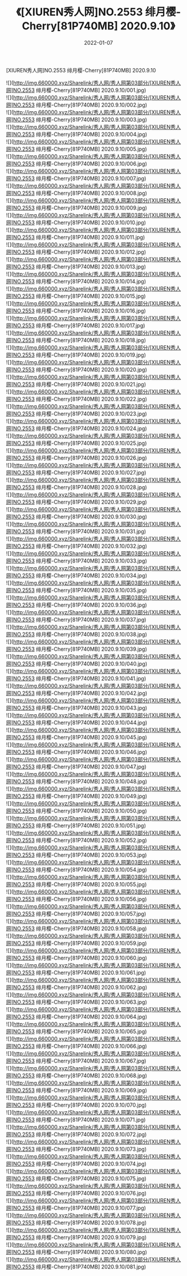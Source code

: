 ﻿---
layout: post
title:  《[XIUREN秀人网]NO.2553 绯月樱-Cherry[81P740MB] 2020.9.10》
date:   2022-01-07
img: http://img.660000.xyz/Sharelink/秀人网/秀人网第03部分/[XIUREN秀人网]NO.2553 绯月樱-Cherry[81P740MB] 2020.9.10/000.jpg
categories: [美女, 清纯, 唯美]
---

[XIUREN秀人网]NO.2553 绯月樱-Cherry[81P740MB] 2020.9.10

 ![](http://img.660000.xyz/Sharelink/秀人网/秀人网第03部分/[XIUREN秀人网]NO.2553 绯月樱-Cherry[81P740MB] 2020.9.10/001.jpg) <br>![](http://img.660000.xyz/Sharelink/秀人网/秀人网第03部分/[XIUREN秀人网]NO.2553 绯月樱-Cherry[81P740MB] 2020.9.10/002.jpg) <br>![](http://img.660000.xyz/Sharelink/秀人网/秀人网第03部分/[XIUREN秀人网]NO.2553 绯月樱-Cherry[81P740MB] 2020.9.10/003.jpg) <br>![](http://img.660000.xyz/Sharelink/秀人网/秀人网第03部分/[XIUREN秀人网]NO.2553 绯月樱-Cherry[81P740MB] 2020.9.10/004.jpg) <br>![](http://img.660000.xyz/Sharelink/秀人网/秀人网第03部分/[XIUREN秀人网]NO.2553 绯月樱-Cherry[81P740MB] 2020.9.10/005.jpg) <br>![](http://img.660000.xyz/Sharelink/秀人网/秀人网第03部分/[XIUREN秀人网]NO.2553 绯月樱-Cherry[81P740MB] 2020.9.10/006.jpg) <br>![](http://img.660000.xyz/Sharelink/秀人网/秀人网第03部分/[XIUREN秀人网]NO.2553 绯月樱-Cherry[81P740MB] 2020.9.10/007.jpg) <br>![](http://img.660000.xyz/Sharelink/秀人网/秀人网第03部分/[XIUREN秀人网]NO.2553 绯月樱-Cherry[81P740MB] 2020.9.10/008.jpg) <br>![](http://img.660000.xyz/Sharelink/秀人网/秀人网第03部分/[XIUREN秀人网]NO.2553 绯月樱-Cherry[81P740MB] 2020.9.10/009.jpg) <br>![](http://img.660000.xyz/Sharelink/秀人网/秀人网第03部分/[XIUREN秀人网]NO.2553 绯月樱-Cherry[81P740MB] 2020.9.10/010.jpg) <br>![](http://img.660000.xyz/Sharelink/秀人网/秀人网第03部分/[XIUREN秀人网]NO.2553 绯月樱-Cherry[81P740MB] 2020.9.10/011.jpg) <br>![](http://img.660000.xyz/Sharelink/秀人网/秀人网第03部分/[XIUREN秀人网]NO.2553 绯月樱-Cherry[81P740MB] 2020.9.10/012.jpg) <br>![](http://img.660000.xyz/Sharelink/秀人网/秀人网第03部分/[XIUREN秀人网]NO.2553 绯月樱-Cherry[81P740MB] 2020.9.10/013.jpg) <br>![](http://img.660000.xyz/Sharelink/秀人网/秀人网第03部分/[XIUREN秀人网]NO.2553 绯月樱-Cherry[81P740MB] 2020.9.10/014.jpg) <br>![](http://img.660000.xyz/Sharelink/秀人网/秀人网第03部分/[XIUREN秀人网]NO.2553 绯月樱-Cherry[81P740MB] 2020.9.10/015.jpg) <br>![](http://img.660000.xyz/Sharelink/秀人网/秀人网第03部分/[XIUREN秀人网]NO.2553 绯月樱-Cherry[81P740MB] 2020.9.10/016.jpg) <br>![](http://img.660000.xyz/Sharelink/秀人网/秀人网第03部分/[XIUREN秀人网]NO.2553 绯月樱-Cherry[81P740MB] 2020.9.10/017.jpg) <br>![](http://img.660000.xyz/Sharelink/秀人网/秀人网第03部分/[XIUREN秀人网]NO.2553 绯月樱-Cherry[81P740MB] 2020.9.10/018.jpg) <br>![](http://img.660000.xyz/Sharelink/秀人网/秀人网第03部分/[XIUREN秀人网]NO.2553 绯月樱-Cherry[81P740MB] 2020.9.10/019.jpg) <br>![](http://img.660000.xyz/Sharelink/秀人网/秀人网第03部分/[XIUREN秀人网]NO.2553 绯月樱-Cherry[81P740MB] 2020.9.10/020.jpg) <br>![](http://img.660000.xyz/Sharelink/秀人网/秀人网第03部分/[XIUREN秀人网]NO.2553 绯月樱-Cherry[81P740MB] 2020.9.10/021.jpg) <br>![](http://img.660000.xyz/Sharelink/秀人网/秀人网第03部分/[XIUREN秀人网]NO.2553 绯月樱-Cherry[81P740MB] 2020.9.10/022.jpg) <br>![](http://img.660000.xyz/Sharelink/秀人网/秀人网第03部分/[XIUREN秀人网]NO.2553 绯月樱-Cherry[81P740MB] 2020.9.10/023.jpg) <br>![](http://img.660000.xyz/Sharelink/秀人网/秀人网第03部分/[XIUREN秀人网]NO.2553 绯月樱-Cherry[81P740MB] 2020.9.10/024.jpg) <br>![](http://img.660000.xyz/Sharelink/秀人网/秀人网第03部分/[XIUREN秀人网]NO.2553 绯月樱-Cherry[81P740MB] 2020.9.10/025.jpg) <br>![](http://img.660000.xyz/Sharelink/秀人网/秀人网第03部分/[XIUREN秀人网]NO.2553 绯月樱-Cherry[81P740MB] 2020.9.10/026.jpg) <br>![](http://img.660000.xyz/Sharelink/秀人网/秀人网第03部分/[XIUREN秀人网]NO.2553 绯月樱-Cherry[81P740MB] 2020.9.10/027.jpg) <br>![](http://img.660000.xyz/Sharelink/秀人网/秀人网第03部分/[XIUREN秀人网]NO.2553 绯月樱-Cherry[81P740MB] 2020.9.10/028.jpg) <br>![](http://img.660000.xyz/Sharelink/秀人网/秀人网第03部分/[XIUREN秀人网]NO.2553 绯月樱-Cherry[81P740MB] 2020.9.10/029.jpg) <br>![](http://img.660000.xyz/Sharelink/秀人网/秀人网第03部分/[XIUREN秀人网]NO.2553 绯月樱-Cherry[81P740MB] 2020.9.10/030.jpg) <br>![](http://img.660000.xyz/Sharelink/秀人网/秀人网第03部分/[XIUREN秀人网]NO.2553 绯月樱-Cherry[81P740MB] 2020.9.10/031.jpg) <br>![](http://img.660000.xyz/Sharelink/秀人网/秀人网第03部分/[XIUREN秀人网]NO.2553 绯月樱-Cherry[81P740MB] 2020.9.10/032.jpg) <br>![](http://img.660000.xyz/Sharelink/秀人网/秀人网第03部分/[XIUREN秀人网]NO.2553 绯月樱-Cherry[81P740MB] 2020.9.10/033.jpg) <br>![](http://img.660000.xyz/Sharelink/秀人网/秀人网第03部分/[XIUREN秀人网]NO.2553 绯月樱-Cherry[81P740MB] 2020.9.10/034.jpg) <br>![](http://img.660000.xyz/Sharelink/秀人网/秀人网第03部分/[XIUREN秀人网]NO.2553 绯月樱-Cherry[81P740MB] 2020.9.10/035.jpg) <br>![](http://img.660000.xyz/Sharelink/秀人网/秀人网第03部分/[XIUREN秀人网]NO.2553 绯月樱-Cherry[81P740MB] 2020.9.10/036.jpg) <br>![](http://img.660000.xyz/Sharelink/秀人网/秀人网第03部分/[XIUREN秀人网]NO.2553 绯月樱-Cherry[81P740MB] 2020.9.10/037.jpg) <br>![](http://img.660000.xyz/Sharelink/秀人网/秀人网第03部分/[XIUREN秀人网]NO.2553 绯月樱-Cherry[81P740MB] 2020.9.10/038.jpg) <br>![](http://img.660000.xyz/Sharelink/秀人网/秀人网第03部分/[XIUREN秀人网]NO.2553 绯月樱-Cherry[81P740MB] 2020.9.10/039.jpg) <br>![](http://img.660000.xyz/Sharelink/秀人网/秀人网第03部分/[XIUREN秀人网]NO.2553 绯月樱-Cherry[81P740MB] 2020.9.10/040.jpg) <br>![](http://img.660000.xyz/Sharelink/秀人网/秀人网第03部分/[XIUREN秀人网]NO.2553 绯月樱-Cherry[81P740MB] 2020.9.10/041.jpg) <br>![](http://img.660000.xyz/Sharelink/秀人网/秀人网第03部分/[XIUREN秀人网]NO.2553 绯月樱-Cherry[81P740MB] 2020.9.10/042.jpg) <br>![](http://img.660000.xyz/Sharelink/秀人网/秀人网第03部分/[XIUREN秀人网]NO.2553 绯月樱-Cherry[81P740MB] 2020.9.10/043.jpg) <br>![](http://img.660000.xyz/Sharelink/秀人网/秀人网第03部分/[XIUREN秀人网]NO.2553 绯月樱-Cherry[81P740MB] 2020.9.10/044.jpg) <br>![](http://img.660000.xyz/Sharelink/秀人网/秀人网第03部分/[XIUREN秀人网]NO.2553 绯月樱-Cherry[81P740MB] 2020.9.10/045.jpg) <br>![](http://img.660000.xyz/Sharelink/秀人网/秀人网第03部分/[XIUREN秀人网]NO.2553 绯月樱-Cherry[81P740MB] 2020.9.10/046.jpg) <br>![](http://img.660000.xyz/Sharelink/秀人网/秀人网第03部分/[XIUREN秀人网]NO.2553 绯月樱-Cherry[81P740MB] 2020.9.10/047.jpg) <br>![](http://img.660000.xyz/Sharelink/秀人网/秀人网第03部分/[XIUREN秀人网]NO.2553 绯月樱-Cherry[81P740MB] 2020.9.10/048.jpg) <br>![](http://img.660000.xyz/Sharelink/秀人网/秀人网第03部分/[XIUREN秀人网]NO.2553 绯月樱-Cherry[81P740MB] 2020.9.10/049.jpg) <br>![](http://img.660000.xyz/Sharelink/秀人网/秀人网第03部分/[XIUREN秀人网]NO.2553 绯月樱-Cherry[81P740MB] 2020.9.10/050.jpg) <br>![](http://img.660000.xyz/Sharelink/秀人网/秀人网第03部分/[XIUREN秀人网]NO.2553 绯月樱-Cherry[81P740MB] 2020.9.10/051.jpg) <br>![](http://img.660000.xyz/Sharelink/秀人网/秀人网第03部分/[XIUREN秀人网]NO.2553 绯月樱-Cherry[81P740MB] 2020.9.10/052.jpg) <br>![](http://img.660000.xyz/Sharelink/秀人网/秀人网第03部分/[XIUREN秀人网]NO.2553 绯月樱-Cherry[81P740MB] 2020.9.10/053.jpg) <br>![](http://img.660000.xyz/Sharelink/秀人网/秀人网第03部分/[XIUREN秀人网]NO.2553 绯月樱-Cherry[81P740MB] 2020.9.10/054.jpg) <br>![](http://img.660000.xyz/Sharelink/秀人网/秀人网第03部分/[XIUREN秀人网]NO.2553 绯月樱-Cherry[81P740MB] 2020.9.10/055.jpg) <br>![](http://img.660000.xyz/Sharelink/秀人网/秀人网第03部分/[XIUREN秀人网]NO.2553 绯月樱-Cherry[81P740MB] 2020.9.10/056.jpg) <br>![](http://img.660000.xyz/Sharelink/秀人网/秀人网第03部分/[XIUREN秀人网]NO.2553 绯月樱-Cherry[81P740MB] 2020.9.10/057.jpg) <br>![](http://img.660000.xyz/Sharelink/秀人网/秀人网第03部分/[XIUREN秀人网]NO.2553 绯月樱-Cherry[81P740MB] 2020.9.10/058.jpg) <br>![](http://img.660000.xyz/Sharelink/秀人网/秀人网第03部分/[XIUREN秀人网]NO.2553 绯月樱-Cherry[81P740MB] 2020.9.10/059.jpg) <br>![](http://img.660000.xyz/Sharelink/秀人网/秀人网第03部分/[XIUREN秀人网]NO.2553 绯月樱-Cherry[81P740MB] 2020.9.10/060.jpg) <br>![](http://img.660000.xyz/Sharelink/秀人网/秀人网第03部分/[XIUREN秀人网]NO.2553 绯月樱-Cherry[81P740MB] 2020.9.10/061.jpg) <br>![](http://img.660000.xyz/Sharelink/秀人网/秀人网第03部分/[XIUREN秀人网]NO.2553 绯月樱-Cherry[81P740MB] 2020.9.10/062.jpg) <br>![](http://img.660000.xyz/Sharelink/秀人网/秀人网第03部分/[XIUREN秀人网]NO.2553 绯月樱-Cherry[81P740MB] 2020.9.10/063.jpg) <br>![](http://img.660000.xyz/Sharelink/秀人网/秀人网第03部分/[XIUREN秀人网]NO.2553 绯月樱-Cherry[81P740MB] 2020.9.10/064.jpg) <br>![](http://img.660000.xyz/Sharelink/秀人网/秀人网第03部分/[XIUREN秀人网]NO.2553 绯月樱-Cherry[81P740MB] 2020.9.10/065.jpg) <br>![](http://img.660000.xyz/Sharelink/秀人网/秀人网第03部分/[XIUREN秀人网]NO.2553 绯月樱-Cherry[81P740MB] 2020.9.10/066.jpg) <br>![](http://img.660000.xyz/Sharelink/秀人网/秀人网第03部分/[XIUREN秀人网]NO.2553 绯月樱-Cherry[81P740MB] 2020.9.10/067.jpg) <br>![](http://img.660000.xyz/Sharelink/秀人网/秀人网第03部分/[XIUREN秀人网]NO.2553 绯月樱-Cherry[81P740MB] 2020.9.10/068.jpg) <br>![](http://img.660000.xyz/Sharelink/秀人网/秀人网第03部分/[XIUREN秀人网]NO.2553 绯月樱-Cherry[81P740MB] 2020.9.10/069.jpg) <br>![](http://img.660000.xyz/Sharelink/秀人网/秀人网第03部分/[XIUREN秀人网]NO.2553 绯月樱-Cherry[81P740MB] 2020.9.10/070.jpg) <br>![](http://img.660000.xyz/Sharelink/秀人网/秀人网第03部分/[XIUREN秀人网]NO.2553 绯月樱-Cherry[81P740MB] 2020.9.10/071.jpg) <br>![](http://img.660000.xyz/Sharelink/秀人网/秀人网第03部分/[XIUREN秀人网]NO.2553 绯月樱-Cherry[81P740MB] 2020.9.10/072.jpg) <br>![](http://img.660000.xyz/Sharelink/秀人网/秀人网第03部分/[XIUREN秀人网]NO.2553 绯月樱-Cherry[81P740MB] 2020.9.10/073.jpg) <br>![](http://img.660000.xyz/Sharelink/秀人网/秀人网第03部分/[XIUREN秀人网]NO.2553 绯月樱-Cherry[81P740MB] 2020.9.10/074.jpg) <br>![](http://img.660000.xyz/Sharelink/秀人网/秀人网第03部分/[XIUREN秀人网]NO.2553 绯月樱-Cherry[81P740MB] 2020.9.10/075.jpg) <br>![](http://img.660000.xyz/Sharelink/秀人网/秀人网第03部分/[XIUREN秀人网]NO.2553 绯月樱-Cherry[81P740MB] 2020.9.10/076.jpg) <br>![](http://img.660000.xyz/Sharelink/秀人网/秀人网第03部分/[XIUREN秀人网]NO.2553 绯月樱-Cherry[81P740MB] 2020.9.10/077.jpg) <br>![](http://img.660000.xyz/Sharelink/秀人网/秀人网第03部分/[XIUREN秀人网]NO.2553 绯月樱-Cherry[81P740MB] 2020.9.10/078.jpg) <br>![](http://img.660000.xyz/Sharelink/秀人网/秀人网第03部分/[XIUREN秀人网]NO.2553 绯月樱-Cherry[81P740MB] 2020.9.10/079.jpg) <br>![](http://img.660000.xyz/Sharelink/秀人网/秀人网第03部分/[XIUREN秀人网]NO.2553 绯月樱-Cherry[81P740MB] 2020.9.10/080.jpg) <br>![](http://img.660000.xyz/Sharelink/秀人网/秀人网第03部分/[XIUREN秀人网]NO.2553 绯月樱-Cherry[81P740MB] 2020.9.10/081.jpg) <br>